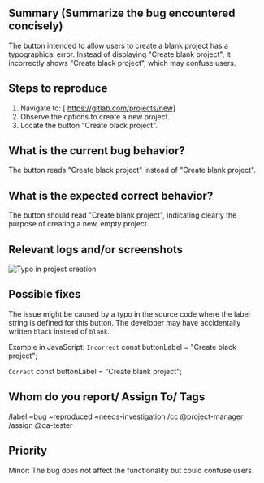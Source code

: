 
## Summary (Summarize the bug encountered concisely)

The button intended to allow users to create a blank project has a typographical error. Instead of displaying "Create blank project", it incorrectly shows "Create black project", which may confuse users.

## Steps to reproduce     

1. Navigate to: [ https://gitlab.com/projects/new]
2. Observe the options to create a new project.
3. Locate the button "Create black project".

## What is the current bug behavior?

The button reads "Create black project" instead of "Create blank project".

## What is the expected correct behavior?

The button should read "Create blank project", indicating clearly the purpose of creating a new, empty project.

## Relevant logs and/or screenshots

![Typo in project creation](../Image/Bug_Project_create_blank.png)

## Possible fixes

The issue might be caused by a typo in the source code where the label string is defined for this button. The developer may have accidentally written `black` instead of `blank`.

Example in JavaScript:
``Incorrect``
const buttonLabel = "Create black project";

``Correct``
const buttonLabel = "Create blank project";

## Whom do you report/ Assign To/ Tags

/label ~bug ~reproduced ~needs-investigation 
/cc @project-manager 
/assign @qa-tester

## Priority

Minor: The bug does not affect the functionality but could confuse users.
